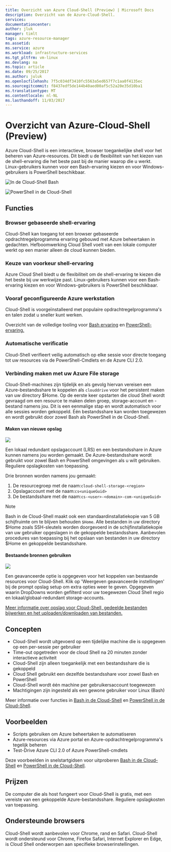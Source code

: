 ```yaml
---
title: Overzicht van Azure Cloud-Shell (Preview) | Microsoft Docs
description: Overzicht van de Azure-Cloud-Shell.
services: 
documentationcenter: 
author: jluk
manager: timlt
tags: azure-resource-manager
ms.assetid: 
ms.service: azure
ms.workload: infrastructure-services
ms.tgt_pltfrm: vm-linux
ms.devlang: na
ms.topic: article
ms.date: 09/25/2017
ms.author: juluk
ms.openlocfilehash: 7f5c034df3410fc5563a5ed657f7c1aa0f4135ec
ms.sourcegitcommit: f8437edf5de144b40aed00af5c52a20e35d10ba1
ms.translationtype: MT
ms.contentlocale: nl-NL
ms.lasthandoff: 11/03/2017
---
```

# <a name="overview-of-azure-cloud-shell-preview"></a>Overzicht van Azure-Cloud-Shell (Preview)
Azure Cloud-Shell is een interactieve, browser toegankelijke shell voor het beheren van Azure-resources.
Dit biedt u de flexibiliteit van het kiezen van de shell-ervaring die het beste past bij de manier waarop die u werkt.
Linux-gebruikers kunnen voor een Bash-ervaring kiezen en voor Windows-gebruikers is PowerShell beschikbaar.

![In de Cloud-Shell Bash](media/overview/overview-bash-pic.png)

![PowerShell in de Cloud-Shell](media/overview/overview-ps-pic.png)

## <a name="features"></a>Functies
### <a name="browser-based-shell-experience"></a>Browser gebaseerde shell-ervaring
Cloud-Shell kan toegang tot een browser gebaseerde opdrachtregelprogramma ervaring gebouwd met Azure beheertaken in gedachten.
Hefboomwerking Cloud Shell voelt van een lokale computer werkt op een manier alleen de cloud kunnen bieden.

### <a name="choice-of-preferred-shell-experience"></a>Keuze van voorkeur shell-ervaring
Azure Cloud Shell biedt u de flexibiliteit om de shell-ervaring te kiezen die het beste bij uw werkwijze past.
Linux-gebruikers kunnen voor een Bash-ervaring kiezen en voor Windows-gebruikers is PowerShell beschikbaar.

### <a name="pre-configured-azure-workstation"></a>Vooraf geconfigureerde Azure werkstation
Cloud-Shell is voorgeïnstalleerd met populaire opdrachtregelprogramma's en talen zodat u sneller kunt werken.

Overzicht van de volledige tooling voor [Bash ervaring](features.md#tools) en [PowerShell-ervaring.](features-powershell.md#tools)

### <a name="automatic-authentication"></a>Automatische verificatie
Cloud-Shell verifieert veilig automatisch op elke sessie voor directe toegang tot uw resources via de PowerShell-Cmdlets en de Azure CLI 2.0.

### <a name="connect-your-azure-file-storage"></a>Verbinding maken met uw Azure File storage
Cloud-Shell-machines zijn tijdelijk en als gevolg hiervan vereisen een Azure-bestandsshare te koppelen als `clouddrive` voor het persistent maken van uw directory $Home.
Op de eerste keer opstarten die cloud Shell wordt gevraagd om een resource te maken delen groep, storage-account en -bestand namens jou. Dit is een eenmalige stap en wordt automatisch voor alle sessies worden gekoppeld. Één bestandsshare kan worden toegewezen en wordt gebruikt door zowel Bash als PowerShell in de Cloud-Shell.

#### <a name="create-new-storage"></a>Maken van nieuwe opslag
![](media/overview/basic-storage.png)

Een lokaal redundant opslagaccount (LRS) en een bestandsshare in Azure kunnen namens jou worden gemaakt. De Azure-bestandsshare wordt gebruikt voor zowel Bash en PowerShell omgevingen als u wilt gebruiken. Reguliere opslagkosten van toepassing.

Drie bronnen worden namens jou gemaakt:
1. De resourcegroep met de naam:`cloud-shell-storage-<region>`
2. Opslagaccount met de naam:`cs<uniqueGuid>`
3. De bestandsshare met de naam:`cs-<user>-<domain>-com-<uniqueGuid>`

> [!Note]
> Bash in de Cloud-Shell maakt ook een standaardinstallatiekopie van 5 GB schijfruimte om te blijven behouden `$Home`. Alle bestanden in uw directory $Home zoals SSH-sleutels worden doorgevoerd in de schijfinstallatiekopie van uw gebruiker opgeslagen in de gekoppelde bestandsshare. Aanbevolen procedures van toepassing bij het opslaan van bestanden in uw directory $Home en gekoppelde bestandsshare.

#### <a name="use-existing-resources"></a>Bestaande bronnen gebruiken
![](media/overview/advanced-storage.png)

Een geavanceerde optie is opgegeven voor het koppelen van bestaande resources voor Cloud-Shell.
Klik op 'Weergeven geavanceerde instellingen' bij de prompt opslag setup om extra opties weer te geven.
Opgegeven waarin DropDowns worden gefilterd voor uw toegewezen Cloud Shell regio en lokaal/globaal-redundant storage-accounts.

[Meer informatie over opslag voor Cloud-Shell, gedeelde bestanden bijwerken en het uploaden/downloaden van bestanden.](persisting-shell-storage.md)

## <a name="concepts"></a>Concepten
* Cloud-Shell wordt uitgevoerd op een tijdelijke machine die is opgegeven op een per-sessie per gebruiker
* Time-out opgetreden voor de cloud Shell na 20 minuten zonder interactieve activiteit
* Cloud-Shell zijn alleen toegankelijk met een bestandsshare die is gekoppeld
* Cloud Shell gebruikt een dezelfde bestandsshare voor zowel Bash en PowerShell
* Cloud-Shell wordt één machine per gebruikersaccount toegewezen
* Machtigingen zijn ingesteld als een gewone gebruiker voor Linux (Bash)

Meer informatie over functies in [Bash in de Cloud-Shell](features.md) en [PowerShell in de Cloud-Shell](features-powershell.md).

## <a name="examples"></a>Voorbeelden
* Scripts gebruiken om Azure beheertaken te automatiseren
* Azure-resources via Azure portal en Azure-opdrachtregelprogramma's tegelijk beheren
* Test-Drive Azure CLI 2.0 of Azure PowerShell-cmdlets

Deze voorbeelden in snelstartgidsen voor uitproberen [Bash in de Cloud-Shell](quickstart.md) en [PowerShell in de Cloud-Shell](quickstart-powershell.md).

## <a name="pricing"></a>Prijzen
De computer die als host fungeert voor Cloud-Shell is gratis, met een vereiste van een gekoppelde Azure-bestandsshare. Reguliere opslagkosten van toepassing.

## <a name="supported-browsers"></a>Ondersteunde browsers
Cloud-Shell wordt aanbevolen voor Chrome, rand en Safari.
Cloud-Shell wordt ondersteund voor Chrome, Firefox Safari, Internet Explorer en Edge, is Cloud Shell onderworpen aan specifieke browserinstellingen.

